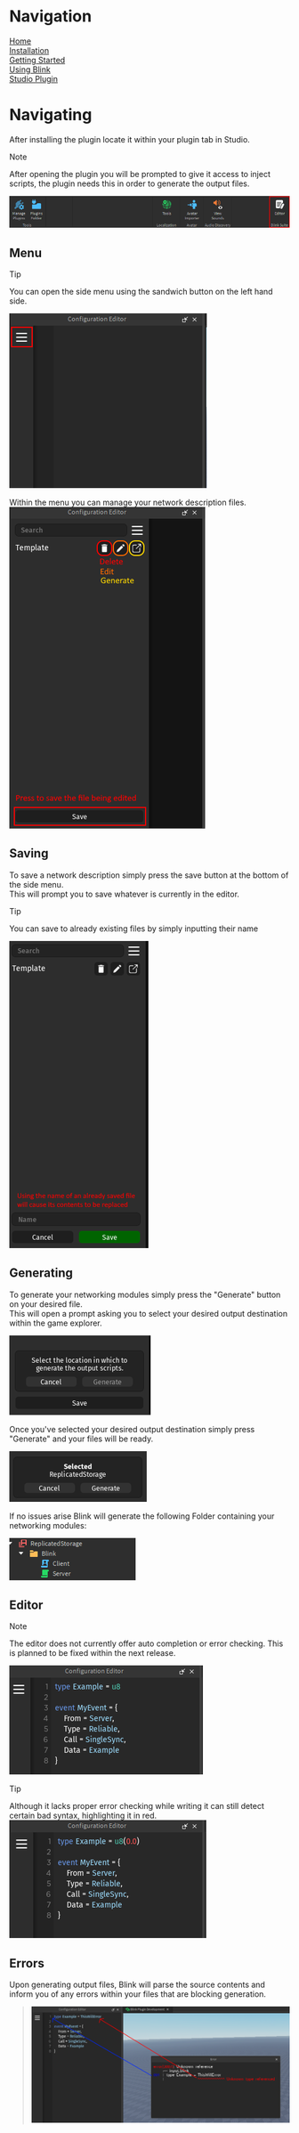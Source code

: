 # Navigation
[Home](../README.md)  
[Installation](./Installation.md)  
[Getting Started](./Getting-Started.md)  
[Using Blink](./Using.md)  
[Studio Plugin](./Plugin.md)
# Navigating
After installing the plugin locate it within your plugin tab in Studio.
> [!NOTE]
> After opening the plugin you will be prompted to give it access to inject scripts, the plugin needs this in order to generate the output files.  

<img src="../assets/plugin/Locate.png">

## Menu
> [!TIP]
> You can open the side menu using the sandwich button on the left hand side.
<img src="../assets/plugin/Menu.png">  

Within the menu you can manage your network description files.
<img src="../assets/plugin/Navigation.png">  

## Saving
To save a network description simply press the save button at the bottom of the side menu.   
This will prompt you to save whatever is currently in the editor.
> [!TIP]  
> You can save to already existing files by simply inputting their name

<img src="../assets/plugin/Save.png">  

## Generating
To generate your networking modules simply press the "Generate" button on your desired file.  
This will open a prompt asking you to select your desired output destination within the game explorer.  

<img src="../assets/plugin/Generate.png"> 

Once you've selected your desired output destination simply press "Generate" and your files will be ready.  

<img src="../assets/plugin/GenerateSelected.png"> 

If no issues arise Blink will generate the following Folder containing your networking modules:  

<img src="../assets/plugin/Output.png"> 

## Editor
> [!NOTE]
> The editor does not currently offer auto completion or error checking.
> This is planned to be fixed within the next release.

<img src="../assets/plugin/Editor.png">  
   
    
> [!TIP]
> Although it lacks proper error checking while writing it can still detect certain bad syntax, highlighting it in red.  
> <img src="../assets/plugin/Invalid.png">

## Errors
Upon generating output files, Blink will parse the source contents and inform you of any errors within your files that are blocking generation.  

> <img src="../assets/plugin/Error.png">